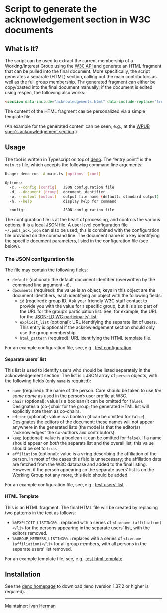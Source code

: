 # Script to generate the acknowledgement section in W3C documents

## What is it?

The script can be used to extract the current membership of a Working/Interest Group using the  [W3C API](https://w3c.github.io/w3c-api/) and generate an HTML fragment that can be pulled into the final document. More specifically, the script generates a separate (HTML) section, calling out the main contributors as well as the full group membership. The generated fragment can either be copy/pasted into the final document manually; if the document is edited using respec, the following also works:

```html
<section data-include="acknowledgements.html" data-include-replace="true"></section>
```

The content of the HTML fragment can be personalized via a simple template file.

(An example for the generated content can be seen, e.g., at the [WPUB spec's acknowledgement section](https://w3c.github.io/wpub/).)

## Usage

The tool is written in Typescript on top of [deno](https://deno.com). The “entry point” is the `main.ts` file, which accepts the following command line arguments:

```bash
Usage: deno run -A main.ts [options] [conf]

Options:
  -c, --config [config]   JSON configuration file
  -d, --document [group]  document identifier
  -o, --output [output]   output file name (default: standard output)
  -h, --help              display help for command

  config:                 JSON configuration file
```

The configuration file is at the heart of processing, and controls the various options; it is a local JSON file. A user level configuration file `~/.publ_ack.json` can also be used; this is combined with the configuration file provided on the command line. The document name is a key identifying the specific document parameters, listed in the configuration file (see below).

### The JSON configuration file

The file may contain the following fields:

* `default` (optional): the default document identifier (overwritten by the command line argument `-d`).
* `documents` (required): the value is an object; keys in this object are the document identifiers, each identifying an object with the following fields:
  * `id` (required): group ID. Ask your friendly W3C staff contact to provide you with the value for a specific group, but it is also part of the URL for the group’s participation list. See, for example, the URL for the [JSON-LD WG participants’ list](https://www.w3.org/2000/09/dbwg/details?group=100074).
  * `explicit_list` (optional): URL identifying the separate list of users. This entry is optional if the acknowledgement section should only use the group membership.
  * `html_pattern` (required): URL identifying the HTML template file.

For an example configuration file, see, e.g., [test configuration](https://github.com/w3c/publ_ack/blob/master/test/correct_config.json).

#### Separate users’ list

This list is used to identify users who should be listed separately in the acknowledgement section. The list is a JSON array of `person` objects, with the following fields (only `name` is required):

* `name` (required): the name of the person. Care should be taken to use _the same name_ as used in the person’s user profile at W3C.
* `chair` (optional): value is a boolean (it can be omitted for `false`). Designates a (co-)chair for the group; the generated HTML list will explicitly note them as co-chairs.
* `editor` (optional): value is a boolean (it can be omitted for `false`). Designates the editors of the document; these names will not appear anywhere in the generated lists (the model is that the editor(s) “acknowledges” the co-authors and contributors).
* `keep` (optional): value is a boolean (it can be omitted for `false`). If a name should appear on _both_ the separate list and the overall list, this value should be set to `true`.
* `affiliation` (optional): value is a string describing the affiliation of the person. In most of the cases this field is unnecessary; the affiliation data are fetched from the W3C database and added to the final listing. However, if the person appearing on the separate users’ list is on the Working Group not any more, this field should be added.

For an example configuration file, see, e.g., [test users’ list](https://github.com/w3c/publ_ack/blob/master/test/correct_ack_list.json).

#### HTML Template

This is an HTML fragment. The final HTML file will be created by replacing two patterns in the text as follows:

* `%%EXPLICIT_LISTING%%` : replaced with a series of `<li>name (affiliation)</li>` for the persons appearing in the separate users’ list, with the editors removed.
* `%%GROUP_MEMBERS_LISTING%%` : replaces with a series of  `<li>name (affiliation)</li>` for all group members, with all persons in the separate users’ list removed.

For an example template file, see, e.g., [test html template](https://github.com/w3c/publ_ack/blob/master/test/correct_html_template.html).

## Installation

See the [deno homepage](https://deno.com) to download deno (version 1.37.2 or higher is required). 

---

Maintainer: [Ivan Herman](https://github.com/iherman)

